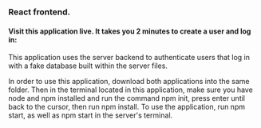 ### React frontend.

#### Visit this application live. It takes you 2 minutes to create a user and log in: 

This application uses the server backend to authenticate users that log in with a fake database built within the server files.

In order to use this application, download both applications into the same folder. Then in the terminal located in this application, make sure you have node and npm installed and run the command npm init, press enter until back to the cursor, then run npm install. To use the application, run npm start, as well as npm start in the server's terminal.
